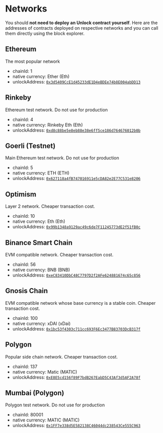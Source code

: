 
# Networks

You should **not need to deploy an Unlock contract yourself**. Here are the addresses of contracts 
deployed on respective networks and you can call them directly using the block explorer.


## Ethereum

The most popular network

- chainId: 1
- native currency: Ether (Eth)
- unlockAddress: [`0x3d5409CcE1d45233dE1D4eBDEe74b8E004abDD13`](https://etherscan.io/address/0x3d5409CcE1d45233dE1D4eBDEe74b8E004abDD13)

## Rinkeby

Ethereum test network. Do not use for production

- chainId: 4
- native currency: Rinkeby Eth (Eth)
- unlockAddress: [`0xd8c88be5e8eb88e38e6ff5ce186d764676012b0b`](https://rinkeby.etherscan.io/address/0xd8c88be5e8eb88e38e6ff5ce186d764676012b0b)

## Goerli (Testnet)

Main Ethereum test network. Do not use for production

- chainId: 5
- native currency: ETH (ETH)
- unlockAddress: [`0x627118a4fB747016911e5cDA82e2E77C531e8206`](https://goerli.etherscan.io/address/0x627118a4fB747016911e5cDA82e2E77C531e8206)

## Optimism

Layer 2 network. Cheaper transaction cost.

- chainId: 10
- native currency: Eth (Eth)
- unlockAddress: [`0x99b1348a9129ac49c6de7F11245773dE2f51fB0c`](https://optimistic.etherscan.io/address/0x99b1348a9129ac49c6de7F11245773dE2f51fB0c)

## Binance Smart Chain

EVM compatible network. Cheaper transaction cost.

- chainId: 56
- native currency: BNB (BNB)
- unlockAddress: [`0xeC83410DbC48C7797D2f2AFe624881674c65c856`](https://bscscan.com/address/0xeC83410DbC48C7797D2f2AFe624881674c65c856)

## Gnosis Chain

EVM compatible network whose base currency is a stable coin. Cheaper transaction cost.

- chainId: 100
- native currency: xDAI (xDai)
- unlockAddress: [`0x1bc53f4303c711cc693F6Ec3477B83703DcB317f`](https://blockscout.com/poa/xdai/address/0x1bc53f4303c711cc693F6Ec3477B83703DcB317f/transactions)

## Polygon

Popular side chain network. Cheaper transaction cost.

- chainId: 137
- native currency: Matic (MATIC)
- unlockAddress: [`0xE8E5cd156f89F7bdB267EabD5C43Af3d5AF2A78f`](https://polygonscan.com/address/0xE8E5cd156f89F7bdB267EabD5C43Af3d5AF2A78f)

## Mumbai (Polygon)

Polygon test network. Do not use for production

- chainId: 80001
- native currency: MATIC (MATIC)
- unlockAddress: [`0x1FF7e338d5E582138C46044dc238543Ce555C963`](https://mumbai.polygonscan.com/address/0x1FF7e338d5E582138C46044dc238543Ce555C963)


